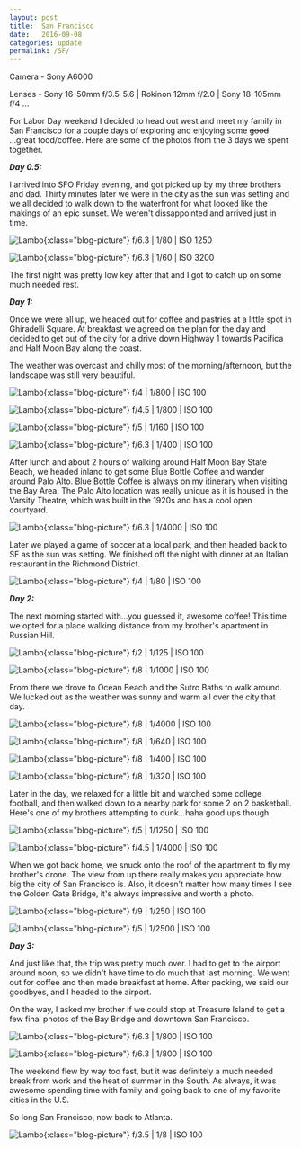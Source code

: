 ```yaml
---
layout: post
title:  San Francisco
date:   2016-09-08
categories: update
permalink: /SF/
---
```


Camera - Sony A6000

Lenses - Sony 16-50mm f/3.5-5.6 | Rokinon 12mm f/2.0 | Sony 18-105mm f/4
...

For Labor Day weekend I decided to head out west and meet my family in San Francisco for a couple days of exploring and enjoying some ~~good~~ ...great food/coffee. Here are some of the photos from the 3 days we spent together.

**_Day 0.5:_**

I arrived into SFO Friday evening, and got picked up by my three brothers and dad. Thirty minutes later we were in the city as the sun was setting and we all decided to walk down to the waterfront for what looked like the makings of an epic sunset. We weren't dissappointed and arrived just in time. 

![Lambo](https://c1.staticflickr.com/9/8163/29540428375_9e017bedfa_b.jpg){:class="blog-picture"}
f/6.3 | 1/80 | ISO 1250


![Lambo](https://c1.staticflickr.com/9/8559/29540424195_1ae329ec62_b.jpg){:class="blog-picture"}
f/6.3 | 1/60 | ISO 3200

The first night was pretty low key after that and I got to catch up on some much needed rest.

**_Day 1:_**

Once we were all up, we headed out for coffee and pastries at a little spot in Ghiradelli Square. At breakfast we agreed on the plan for the day and decided to get out of the city for a drive down Highway 1 towards Pacifica and Half Moon Bay along the coast.

The weather was overcast and chilly most of the morning/afternoon, but the landscape was still very beautiful.

![Lambo](https://c1.staticflickr.com/9/8427/29540432285_0465465c25_b.jpg){:class="blog-picture"}
f/4 | 1/800 | ISO 100

![Lambo](https://c1.staticflickr.com/9/8012/29431234912_ed8a219382_c.jpg){:class="blog-picture"}
f/4.5 | 1/800 | ISO 100

![Lambo](https://c1.staticflickr.com/9/8362/29540448005_f9aef9d0cb_b.jpg){:class="blog-picture"}
f/5 | 1/160 | ISO 100

![Lambo](https://c1.staticflickr.com/9/8844/29431241372_986ecb36cd_c.jpg){:class="blog-picture"}
f/6.3 | 1/400 | ISO 100

After lunch and about 2 hours of walking around Half Moon Bay State Beach, we headed inland to get some Blue Bottle Coffee and wander around Palo Alto. Blue Bottle Coffee is always on my itinerary when visiting the Bay Area. The Palo Alto location was really unique as it is housed in the Varsity Theatre, which was built in the 1920s and has a cool open courtyard.

![Lambo](https://c2.staticflickr.com/8/7714/29459926361_cf372b9f3c_b.jpg){:class="blog-picture"}
f/6.3 | 1/4000 | ISO 100

Later we played a game of soccer at a local park, and then headed back to SF as the sun was setting. We finished off the night with dinner at an Italian restaurant in the Richmond District. 

![Lambo](https://c1.staticflickr.com/9/8105/29459931301_3d7faa0e05_b.jpg){:class="blog-picture"}
f/4 | 1/80 | ISO 100

**_Day 2:_**

The next morning started with...you guessed it, awesome coffee! This time we opted for a place walking distance from my brother's apartment in Russian Hill.

![Lambo](https://c1.staticflickr.com/9/8322/29459942161_8245799e26_b.jpg){:class="blog-picture"}
f/2 | 1/125 | ISO 100

![Lambo](https://c1.staticflickr.com/9/8051/29459938951_fb58254731_b.jpg){:class="blog-picture"}
f/8 | 1/1000 | ISO 100

From there we drove to Ocean Beach and the Sutro Baths to walk around. We lucked out as the weather was sunny and warm all over the city that day.

![Lambo](https://c1.staticflickr.com/9/8098/29459945961_c7352f1192_b.jpg){:class="blog-picture"}
f/8 | 1/4000 | ISO 100

![Lambo](https://c1.staticflickr.com/9/8065/29506285666_e5baafa019_b.jpg){:class="blog-picture"}
f/8 | 1/640 | ISO 100

![Lambo](https://c1.staticflickr.com/9/8331/29459961791_afece3ab9a_b.jpg){:class="blog-picture"}
f/8 | 1/400 | ISO 100

![Lambo](https://c1.staticflickr.com/9/8835/28917960663_aae2249a80_c.jpg){:class="blog-picture"}
f/8 | 1/320 | ISO 100

Later in the day, we relaxed for a little bit and watched some college football, and then walked down to a nearby park for some 2 on 2 basketball. Here's one of my brothers attempting to dunk...haha good ups though.

![Lambo](https://c1.staticflickr.com/9/8034/28918001143_1784b9d688_b.jpg){:class="blog-picture"}
f/5 | 1/1250 | ISO 100

![Lambo](https://c1.staticflickr.com/9/8020/28917992533_5a993919b1_c.jpg){:class="blog-picture"}
f/4.5 | 1/4000 | ISO 100

When we got back home, we snuck onto the roof of the apartment to fly my brother's drone. The view from up there really makes you appreciate how big the city of San Francisco is. Also, it doesn't matter how many times I see the Golden Gate Bridge, it's always impressive and worth a photo.

![Lambo](https://c1.staticflickr.com/9/8280/29250836490_0bae3131a1_c.jpg){:class="blog-picture"}
f/9 | 1/250 | ISO 100

![Lambo](https://c1.staticflickr.com/9/8208/28918003833_e4a4edd666_b.jpg){:class="blog-picture"}
f/5 | 1/2500 | ISO 100

**_Day 3:_**

And just like that, the trip was pretty much over. I had to get to the airport around noon, so we didn't have time to do much that last morning. We went out for coffee and then made breakfast at home. After packing, we said our goodbyes, and I headed to the airport.

On the way, I asked my brother if we could stop at Treasure Island to get a few final photos of the Bay Bridge and downtown San Francisco.

![Lambo](https://c1.staticflickr.com/9/8669/29431335362_1ce0f5c6ca_b.jpg){:class="blog-picture"}
f/6.3 | 1/800 | ISO 100

![Lambo](https://c1.staticflickr.com/9/8424/28915572914_dff9d5808d_c.jpg){:class="blog-picture"}
f/6.3 | 1/800 | ISO 100

The weekend flew by way too fast, but it was definitely a much needed break from work and the heat of summer in the South. As always, it was awesome spending time with family and going back to one of my favorite cities in the U.S.

So long San Francisco, now back to Atlanta.

![Lambo](https://c1.staticflickr.com/9/8166/29250882180_e27394d846_b.jpg){:class="blog-picture"}
f/3.5 | 1/8 | ISO 100
